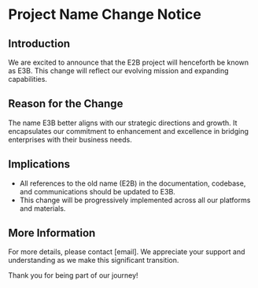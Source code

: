 # Project Name Change Notice

## Introduction
We are excited to announce that the E2B project will henceforth be known as E3B. This change will reflect our evolving mission and expanding capabilities.

## Reason for the Change
The name E3B better aligns with our strategic directions and growth. It encapsulates our commitment to enhancement and excellence in bridging enterprises with their business needs.

## Implications
- All references to the old name (E2B) in the documentation, codebase, and communications should be updated to E3B.
- This change will be progressively implemented across all our platforms and materials.

## More Information
For more details, please contact [email]. We appreciate your support and understanding as we make this significant transition.

Thank you for being part of our journey!
